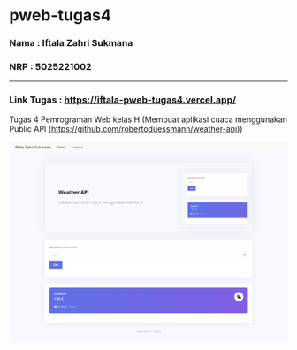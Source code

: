 # pweb-tugas4
### Nama : Iftala Zahri Sukmana
### NRP : 5025221002
---

### Link Tugas : https://iftala-pweb-tugas4.vercel.app/

Tugas 4 Pemrograman Web kelas H (Membuat aplikasi cuaca menggunakan Public API (https://github.com/robertoduessmann/weather-api))

![dashboard](landing.png)
